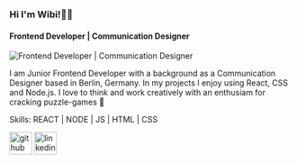 ### Hi I'm Wibi!✌🏻
#### Frontend Developer | Communication Designer
![Frontend Developer | Communication Designer](https://media.licdn.com/dms/image/D4E16AQEGDwHU2Tht_Q/profile-displaybackgroundimage-shrink_350_1400/0/1685195250652?e=1690416000&v=beta&t=kaosaWH1IPDpDP9uv646HLdbVgGG9ylxUAC3yJbYuLM)

I am Junior Frontend Developer with a background as a Communication Designer based in Berlin, Germany. In my projects I enjoy using React, CSS and Node.js.
I love to think and work creatively with an enthusiam for cracking puzzle-games 👾

Skills: REACT | NODE | JS | HTML | CSS



[<img src='https://cdn.jsdelivr.net/npm/simple-icons@3.0.1/icons/github.svg' alt='github' height='40'>](https://github.com/WibiH)  [<img src='https://cdn.jsdelivr.net/npm/simple-icons@3.0.1/icons/linkedin.svg' alt='linkedin' height='40'>](https://www.linkedin.com/in/WiebkeHagenauer/)  


